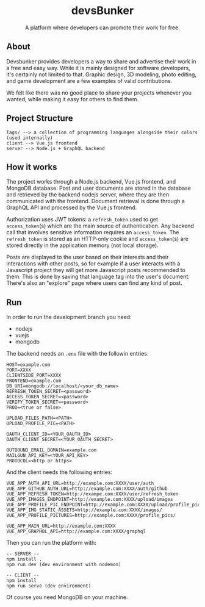 <h1 align="center">devsBunker</h1>
<p align="center">A platform where developers can promote their work for free.</p>

## About

Devsbunker provides developers a way to share and advertise their work in a free and easy way. While it is mainly designed for software developers, it's certainly not limited to that. Graphic design, 3D modeling, photo editing, and game development are a few examples of valid contributions.

We felt like there was no good place to share your projects whenever you wanted, while making it easy for others to find them.

## Project Structure

```
Tags/ --> a collection of programming languages alongside their colors (used internally)
client --> Vue.js frontend
server --> Node.js + GraphQL backend
```

## How it works

The project works through a Node.js backend, Vue.js frontend, and MongoDB database. Post and user documents are stored in the database and retrieved by the backend nodejs server, where they are then communicated with the frontend. Document retrieval is done through a GraphQL API and processed by the Vue.js frontend.

Authorization uses JWT tokens: a `refresh_token` used to get `access_token`(s) which are the main source of authentication. Any backend call that involves sensitive information requires an `access_token`. The `refresh_token` is stored as an HTTP-only cookie and `access_token`(s) are stored directly in the application memory (not local storage).

Posts are displayed to the user based on their interests and their interactions with other posts, so for example if a user interacts with a Javascript project they will get more Javascript posts recommended to them. This is done by saving that language tag into the user's document. There's also an "explore" page where users can find any kind of post.

## Run

In order to run the development branch you need:

- nodejs
- vuejs
- mongodb

The backend needs an `.env` file with the followin entries:

```
HOST=example.com
PORT=XXXX
CLIENTSIDE_PORT=XXXX
FRONTEND=example.com
DB_URI=mongodb://localhost/<your_db_name>
REFRESH_TOKEN_SECRET=<password>
ACCESS_TOKEN_SECRET=<password>
VERIFY_TOKEN_SECRET=<password>
PROD=<true or false>

UPLOAD_FILES_PATH=<PATH>
UPLOAD_PROFILE_PIC=<PATH>

OAUTH_CLIENT_ID=<YOUR_OAUTH_ID>
OAUTH_CLIENT_SECRET=<YOUR_OAUTH_SECRET>

OUTBOUND_EMAIL_DOMAIN=example.com
MAILGUN_API_KEY=<YOUR_API_KEY>
PROTOCOL=<http or https>
```

And the client needs the following entries:

```
VUE_APP_AUTH_API_URL=http://example.com:XXXX/user/auth
VUE_APP_GITHUB_AUTH_URL=http://example.com:XXXX/auth/github
VUE_APP_REFRESH_TOKEN=http://exampe.com:XXXX/user/refresh_token
VUE_APP_IMAGES_ENDPOINT=http://example.com:XXXX/upload/images
VUE_APP_PROFILE_PIC_ENDPOINT=http://example.com:XXXX/upload/profile_pic
VUE_APP_IMG_STATIC_ASSETS=http://example.com:XXXX/images/
VUE_APP_PROFILE_PICTURES=http://example.com:XXXX/profile_pics/

VUE_APP_MAIN_URL=http://example.com:XXXX
VUE_APP_GRAPHQL_API=http://example.com:XXXX/graphql
```

Then you can run the platform with:

```
-- SERVER --
npm install .
npm run dev (dev environment with nodemon)

-- CLIENT --
npm install
npm run serve (dev environment)
```

Of course you need MongoDB on your machine.
